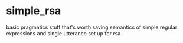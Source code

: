 # simple_rsa
basic pragmatics stuff that's worth saving
semantics of simple regular expressions
and single utterance set up for rsa
